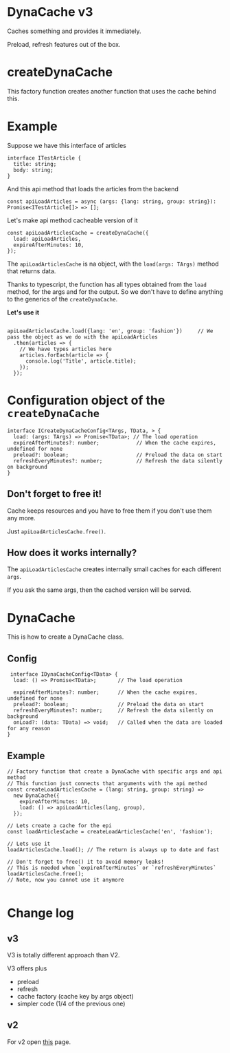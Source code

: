 ﻿# DynaCache v3

Caches something and provides it immediately.

Preload, refresh features out of the box.

# createDynaCache

This factory function creates another function that uses the cache behind this.

# Example

Suppose we have this interface of articles
```
interface ITestArticle {
  title: string;
  body: string;
}
```

And this api method that loads the articles from the backend

```
const apiLoadArticles = async (args: {lang: string, group: string}): Promise<ITestArticle[]> => [];
```

Let's make api method cacheable version of it

```
const apiLoadArticlesCache = createDynaCache({
  load: apiLoadArticles,
  expireAfterMinutes: 10,
});
```

The `apiLoadArticlesCache` is na object, with the `load(args: TArgs)` method that returns data.

Thanks to typescript, the function has all types obtained from the `load` method, for the args and for the output.
So we don't have to define anything to the generics of the `createDynaCache`.

**Let's use it**
```

apiLoadArticlesCache.load({lang: 'en', group: 'fashion'})     // We pass the object as we do with the apiLoadArticles
  .then(articles => {
    // We have types articles here
    articles.forEach(article => {
      console.log('Title', article.title);
    });
  });
```

# Configuration object of the `createDynaCache`

```
interface ICreateDynaCacheConfig<TArgs, TData, > {
  load: (args: TArgs) => Promise<TData>; // The load operation
  expireAfterMinutes?: number;            // When the cache expires, undefined for none
  preload?: boolean;                      // Preload the data on start
  refreshEveryMinutes?: number;           // Refresh the data silently on background
}
```

## Don't forget to free it!

Cache keeps resources and you have to free them if you don't use them any more.

Just `apiLoadArticlesCache.free()`.

## How does it works internally?

The `apiLoadArticlesCache` creates internally small caches for each different `args`.

If you ask the same args, then the cached version will be served.


# DynaCache

This is how to create a DynaCache class.

## Config
```
 interface IDynaCacheConfig<TData> {
  load: () => Promise<TData>;       // The load operation

  expireAfterMinutes?: number;      // When the cache expires, undefined for none
  preload?: boolean;                // Preload the data on start
  refreshEveryMinutes?: number;     // Refresh the data silently on background
  onLoad?: (data: TData) => void;   // Called when the data are loaded for any reason
}
```

## Example
```
// Factory function that create a DynaCache with specific args and api method
// This function just connects that arguments with the api method
const createLoadArticlesCache = (lang: string, group: string) =>
  new DynaCache({
    expireAfterMinutes: 10,
    load: () => apiLoadArticles(lang, group),
  });

// Lets create a cache for the epi
const loadArticlesCache = createLoadArticlesCache('en', 'fashion');

// Lets use it
loadArticlesCache.load(); // The return is always up to date and fast

// Don't forget to free() it to avoid memory leaks!
// This is needed when `expireAfterMinutes` or `refreshEveryMinutes`
loadArticlesCache.free();
// Note, now you cannot use it anymore


```

# Change log

## v3

V3 is totally different approach than V2.

V3 offers plus

- preload
- refresh
- cache factory (cache key by args object)
- simpler code (1/4 of the previous one)

## v2

For v2 open [this](https://github.com/aneldev/dyna-cache/tree/v2.0.1) page.
